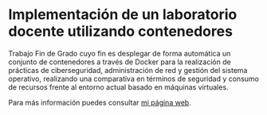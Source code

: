 # Implementación de un laboratorio docente utilizando contenedores

Trabajo Fin de Grado cuyo fin es desplegar de forma automática un conjunto de contenedores a través de Docker para la realización de prácticas de ciberseguridad, administración de red y gestión del sistema operativo, realizando una comparativa en términos de seguridad y consumo de recursos frente al entorno actual basado en máquinas virtuales. 

Para más información puedes consultar [mi página web](https://marioromandono.github.io/trabajo-fin-grado).
